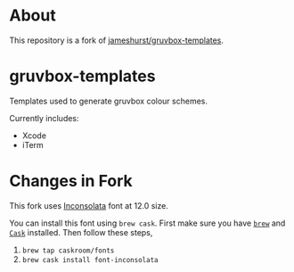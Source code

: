 # About

This repository is a fork of [jameshurst/gruvbox-templates](https://github.com/jameshurst/gruvbox-templates/).

# gruvbox-templates

Templates used to generate gruvbox colour schemes.

Currently includes:

* Xcode
* iTerm

# Changes in Fork

This fork uses [Inconsolata](http://levien.com/type/myfonts/inconsolata.html) font at 12.0 size.

You can install this font using `brew cask`. First make sure you have [`brew`](http://brew.sh/) and [`Cask`](https://caskroom.github.io/) installed. Then follow these steps,

1. `brew tap caskroom/fonts`
1. `brew cask install font-inconsolata`


